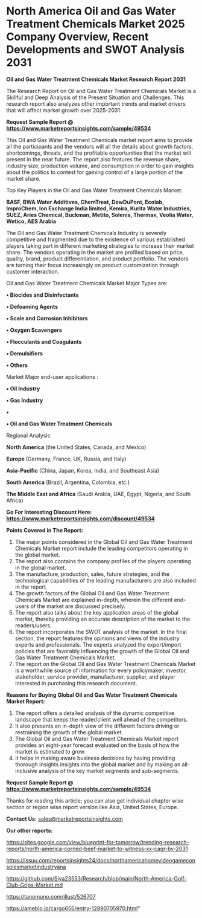 # North America Oil and Gas Water Treatment Chemicals Market 2025 Company Overview, Recent Developments and SWOT Analysis 2031

<strong>Oil and Gas Water Treatment Chemicals Market Research Report 2031</strong>

The Research Report on Oil and Gas Water Treatment Chemicals Market is a Skillful and Deep Analysis of the Present Situation and Challenges. This research report also analyzes other important trends and market drivers that will affect market growth over 2025-2031.

<strong>Request Sample Report @ <a href=https://www.marketreportsinsights.com/sample/49534>https://www.marketreportsinsights.com/sample/49534</a></strong>

This Oil and Gas Water Treatment Chemicals market report aims to provide all the participants and the vendors will all the details about growth factors, shortcomings, threats, and the profitable opportunities that the market will present in the near future. The report also features the revenue share, industry size, production volume, and consumption in order to gain insights about the politics to contest for gaining control of a large portion of the market share.

Top Key Players in the Oil and Gas Water Treatment Chemicals Market:

<strong>BASF, BWA Water Additives, ChemTreat, DowDuPont, Ecolab, ImproChem, Ion Exchange India limited, Kemira, Kurita Water Industries, SUEZ, Aries Chemical, Buckman, Metito, Solenis, Thermax, Veolia Water, Wetico, AES Arabia</strong>

The Oil and Gas Water Treatment Chemicals Industry is severely competitive and fragmented due to the existence of various established players taking part in different marketing strategies to increase their market share. The vendors operating in the market are profiled based on price, quality, brand, product differentiation, and product portfolio. The vendors are turning their focus increasingly on product customization through customer interaction.

Oil and Gas Water Treatment Chemicals Market Major Types are:

<strong>•  Biocides and Disinfectants

•  Defoaming Agents

•  Scale and Corrosion Inhibitors

•  Oxygen Scavengers

•  Flocculants and Coagulants

•  Demulsifiers

•  Others</strong>

Market Major end-user applications :

<strong>•  Oil Industry

•  Gas Industry

•  

•  Oil and Gas Water Treatment Chemicals</strong>

Regional Analysis

</u><strong><b>North America</b></strong> (the United States, Canada, and Mexico)

<strong><b>Europe </b></strong>(Germany, France, UK, Russia, and Italy)

<strong><b>Asia-Pacific</b></strong> (China, Japan, Korea, India, and Southeast Asia)

<strong><b>South America</b></strong> (Brazil, Argentina, Colombia, etc.)

<strong><b>The Middle East and Africa</b></strong> (Saudi Arabia, UAE, Egypt, Nigeria, and South Africa)

<strong>Go For Interesting Discount Here: <a href=https://www.marketreportsinsights.com/discount/49534>https://www.marketreportsinsights.com/discount/49534</a></strong>

<strong>Points Covered in The Report:</strong>
<ol>
  <li>The major points considered in the Global Oil and Gas Water Treatment Chemicals Market report include the leading competitors operating in the global market.</li>
  <li>The report also contains the company profiles of the players operating in the global market.</li>
  <li>The manufacture, production, sales, future strategies, and the technological capabilities of the leading manufacturers are also included in the report.</li>
  <li>The growth factors of the Global Oil and Gas Water Treatment Chemicals Market are explained in-depth, wherein the different end-users of the market are discussed precisely.</li>
  <li>The report also talks about the key application areas of the global market, thereby providing an accurate description of the market to the readers/users.</li>
  <li>The report incorporates the SWOT analysis of the market. In the final section, the report features the opinions and views of the industry experts and professionals. The experts analyzed the export/import policies that are favorably influencing the growth of the Global Oil and Gas Water Treatment Chemicals Market.</li>
  <li>The report on the Global Oil and Gas Water Treatment Chemicals Market is a worthwhile source of information for every policymaker, investor, stakeholder, service provider, manufacturer, supplier, and player interested in purchasing this research document.</li>
</ol>
<strong>Reasons for Buying Global Oil and Gas Water Treatment Chemicals Market Report:</strong>

<ol>
  <li>The report offers a detailed analysis of the dynamic competitive landscape that keeps the reader/client well ahead of the competitors.</li>
  <li>It also presents an in-depth view of the different factors driving or restraining the growth of the global market.</li>
  <li>The Global Oil and Gas Water Treatment Chemicals Market report provides an eight-year forecast evaluated on the basis of how the market is estimated to grow.</li>
  <li>It helps in making aware business decisions by having providing thorough insights insights into the global market and by making an all-inclusive analysis of the key market segments and sub-segments.</li>
</ol>
<strong>Request Sample Report @ <a href=https://www.marketreportsinsights.com/sample/49534>https://www.marketreportsinsights.com/sample/49534</a></strong>


Thanks for reading this article; you can also get individual chapter wise section or region wise report version like Asia, United States, Europe.

<strong>Contact Us:</strong>
sales@marketreportsinsights.com

<strong>Our other reports:</strong>

<a href=https://sites.google.com/view/blueprint-for-tomorrow/trending-research-reports/north-america-corned-beef-market-to-witness-xx-cagr-by-2031>https://sites.google.com/view/blueprint-for-tomorrow/trending-research-reports/north-america-corned-beef-market-to-witness-xx-cagr-by-2031</a>

<a href=https://issuu.com/reportsinsights24/docs/northamericahomevideogameconsolesmarketindustryana>https://issuu.com/reportsinsights24/docs/northamericahomevideogameconsolesmarketindustryana</a>

<a href=https://github.com/Siya23553/Research/blob/main/North-America-Golf-Club-Grips-Market.md>https://github.com/Siya23553/Research/blob/main/North-America-Golf-Club-Grips-Market.md</a>

<a href=https://tanomuno.com/illust/526707>https://tanomuno.com/illust/526707</a>

<a href=https://ameblo.jp/cargo656/entry-12890705970.html>https://ameblo.jp/cargo656/entry-12890705970.html</a>"
